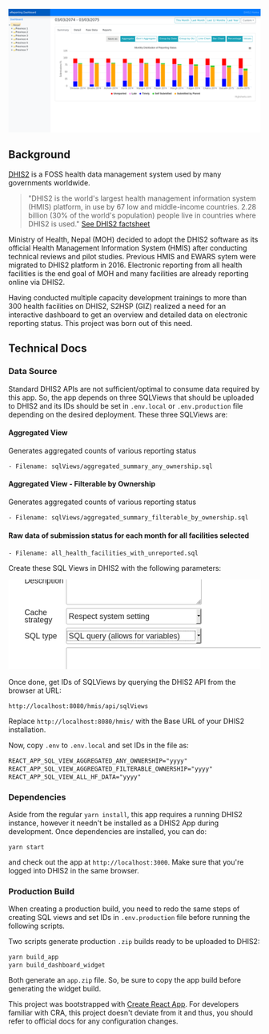 ![A DHIS2 App with charts and graphs displaying reporting status](images/app-preview.png "App Preview")

## Background
[DHIS2](https://www.dhis2.org/) is a FOSS health data management system used by many governments worldwide. 

> "DHIS2 is the world's largest health management information system (HMIS) platform, in use by 67 low and middle-income countries. 2.28 billion (30% of the world's population) people live in countries where DHIS2 is used." [See DHIS2 factsheet](https://www.dhis2.org/inaction)

Ministry of Health, Nepal (MOH) decided to
adopt the DHIS2 software as its official Health Management Information System (HMIS) after conducting technical reviews and pilot studies. Previous HMIS and EWARS sytem were migrated to DHIS2 platform in 2016. Electronic reporting from all health facilities is the end goal of MOH and many facilities are already reporting online via DHIS2. 

Having conducted multiple capacity development trainings to more than 300 health facilities on DHIS2, S2HSP (GIZ) realized a need for an interactive dashboard to get an overview and detailed data on electronic reporting status. This project was born out of this need.

## Technical Docs
### Data Source
Standard DHIS2 APIs are not sufficient/optimal to consume data required by this app. So, the app depends on three SQLViews that should be uploaded to DHIS2 and its IDs should be set in `.env.local` or `.env.production` file depending on the desired deployment. These three SQLViews are:

#### Aggregated View 
Generates aggregated counts of various reporting status

    - Filename: sqlViews/aggregated_summary_any_ownership.sql  

#### Aggregated View - Filterable by Ownership
Generates aggregated counts of various reporting status

    - Filename: sqlViews/aggregated_summary_filterable_by_ownership.sql  


#### Raw data of submission status for each month for all facilities selected

    - Filename: all_health_facilities_with_unreported.sql

Create these SQL Views in DHIS2 with the following parameters:

![DHIS2 SQL View Configuration](images/dhis2-sqlview.png)

Once done, get IDs of SQLViews by querying the DHIS2 API from the browser at URL:

    http://localhost:8080/hmis/api/sqlViews

Replace `http://localhost:8080/hmis/` with the Base URL of your DHIS2 installation. 

Now, copy `.env` to `.env.local` and set IDs in the file as:

    REACT_APP_SQL_VIEW_AGGREGATED_ANY_OWNERSHIP="yyyy"
    REACT_APP_SQL_VIEW_AGGREGATED_FILTERABLE_OWNERSHIP="yyyy"
    REACT_APP_SQL_VIEW_ALL_HF_DATA="yyyy"


### Dependencies
Aside from the regular `yarn install`, this app requires a running DHIS2 instance, however it needn't be installed as a DHIS2 App during development. Once dependencies are installed, you can do:

    yarn start

and check out the app at `http://localhost:3000`. Make sure that you're logged into DHIS2 in the same browser.




### Production Build
When creating a production build, you need to redo the same steps of creating SQL views and set IDs in `.env.production` file before running the following scripts.

Two scripts generate production `.zip` builds ready to be uploaded to DHIS2:

    yarn build_app
    yarn build_dashboard_widget

Both generate an `app.zip` file. So, be sure to copy the app build before generating the widget build.


This project was bootstrapped with [Create React App](https://github.com/facebookincubator/create-react-app). For developers familiar with CRA, this project doesn't deviate from it and thus, you should refer to official docs for any configuration changes.